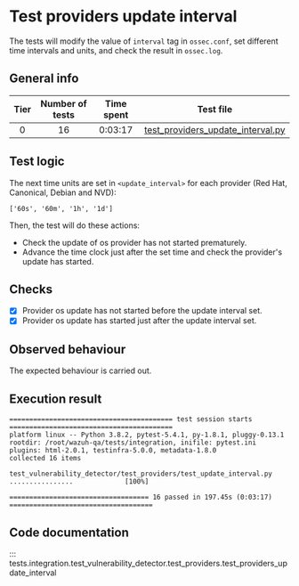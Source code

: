 # Test providers update interval

The tests will modify the value of `interval` tag in `ossec.conf`, set different time intervals and units, and check
the result in `ossec.log`.

## General info

|Tier | Number of tests | Time spent| Test file |
|:--:|:--:|:--:|:--:|
| 0 | 16 | 0:03:17 | [test_providers_update_interval.py](../../test_providers/test_providers_update_interval.py)|

## Test logic

The next time units are set in `<update_interval>` for each provider (Red Hat, Canonical, Debian and NVD):

```
['60s', '60m', '1h', '1d']
```

Then, the test will do these actions:
- Check the update of os provider has not started prematurely.
- Advance the time clock just after the set time and check the provider's update has started.

## Checks

- [x] Provider os update has not started before the update interval set.
- [x] Provider os update has started just after the update interval set.

## Observed behaviour

The expected behaviour is carried out.

## Execution result

```
========================================= test session starts =========================================
platform linux -- Python 3.8.2, pytest-5.4.1, py-1.8.1, pluggy-0.13.1
rootdir: /root/wazuh-qa/tests/integration, inifile: pytest.ini
plugins: html-2.0.1, testinfra-5.0.0, metadata-1.8.0
collected 16 items

test_vulnerability_detector/test_providers/test_update_interval.py ................             [100%]

=================================== 16 passed in 197.45s (0:03:17) ====================================
```

## Code documentation

::: tests.integration.test_vulnerability_detector.test_providers.test_providers_update_interval

